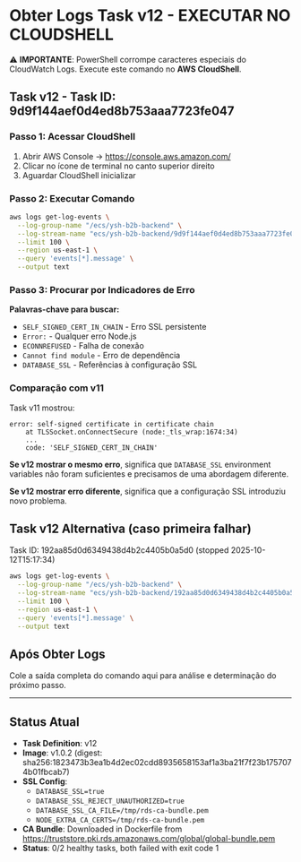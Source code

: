 # Obter Logs Task v12 - EXECUTAR NO CLOUDSHELL

⚠️ **IMPORTANTE**: PowerShell corrompe caracteres especiais do CloudWatch Logs. Execute este comando no **AWS CloudShell**.

## Task v12 - Task ID: 9d9f144aef0d4ed8b753aaa7723fe047

### Passo 1: Acessar CloudShell

1. Abrir AWS Console → <https://console.aws.amazon.com/>
2. Clicar no ícone de terminal no canto superior direito
3. Aguardar CloudShell inicializar

### Passo 2: Executar Comando

```bash
aws logs get-log-events \
  --log-group-name "/ecs/ysh-b2b-backend" \
  --log-stream-name "ecs/ysh-b2b-backend/9d9f144aef0d4ed8b753aaa7723fe047" \
  --limit 100 \
  --region us-east-1 \
  --query 'events[*].message' \
  --output text
```

### Passo 3: Procurar por Indicadores de Erro

**Palavras-chave para buscar:**

- `SELF_SIGNED_CERT_IN_CHAIN` - Erro SSL persistente
- `Error:` - Qualquer erro Node.js
- `ECONNREFUSED` - Falha de conexão
- `Cannot find module` - Erro de dependência
- `DATABASE_SSL` - Referências à configuração SSL

### Comparação com v11

Task v11 mostrou:

```
error: self-signed certificate in certificate chain
    at TLSSocket.onConnectSecure (node:_tls_wrap:1674:34)
    ...
    code: 'SELF_SIGNED_CERT_IN_CHAIN'
```

**Se v12 mostrar o mesmo erro**, significa que `DATABASE_SSL` environment variables não foram suficientes e precisamos de uma abordagem diferente.

**Se v12 mostrar erro diferente**, significa que a configuração SSL introduziu novo problema.

## Task v12 Alternativa (caso primeira falhar)

Task ID: 192aa85d0d6349438d4b2c4405b0a5d0 (stopped 2025-10-12T15:17:34)

```bash
aws logs get-log-events \
  --log-group-name "/ecs/ysh-b2b-backend" \
  --log-stream-name "ecs/ysh-b2b-backend/192aa85d0d6349438d4b2c4405b0a5d0" \
  --limit 100 \
  --region us-east-1 \
  --query 'events[*].message' \
  --output text
```

## Após Obter Logs

Cole a saída completa do comando aqui para análise e determinação do próximo passo.

---

## Status Atual

- **Task Definition**: v12
- **Image**: v1.0.2 (digest: sha256:1823473b3ea1b4d2ec02cdd8935658153af1a3ba21f7f23b1757074b01fbcab7)
- **SSL Config**:
  - `DATABASE_SSL=true`
  - `DATABASE_SSL_REJECT_UNAUTHORIZED=true`
  - `DATABASE_SSL_CA_FILE=/tmp/rds-ca-bundle.pem`
  - `NODE_EXTRA_CA_CERTS=/tmp/rds-ca-bundle.pem`
- **CA Bundle**: Downloaded in Dockerfile from <https://truststore.pki.rds.amazonaws.com/global/global-bundle.pem>
- **Status**: 0/2 healthy tasks, both failed with exit code 1
